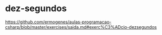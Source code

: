 # dez-segundos
https://github.com/ermogenes/aulas-programacao-csharp/blob/master/exercises/saida.md#exerc%C3%ADcio-dezsegundos
